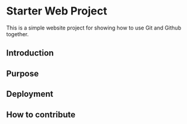 # Starter Web Project

This is a simple website project for showing how to use Git and Github together. 

## Introduction

## Purpose

## Deployment

## How to contribute